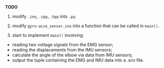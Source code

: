 **TODO**

1. modify `.ino`, `.cpp`, `.hpp` into `.py`.

2. modify `gyro-acce_sensor.ino` into a function that can be called in `main()`.

3. start to implement `main()` involving: 
- reading two voltage signals from the EMG sensor;
- reading the displacements from the IMU sensors;
- calculate the angle of the elbow via data from IMU sensors;
- output the tuple containing the EMG and IMU data into a .scv file.